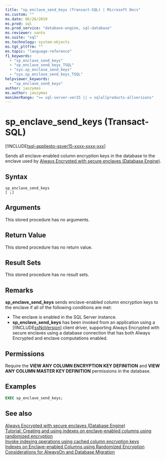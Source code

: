 ```yaml
---
title: "sp_enclave_send_keys (Transact-SQL) | Microsoft Docs"
ms.custom: ""
ms.date: 06/26/2019
ms.prod: sql
ms.prod_service: "database-engine, sql-database"
ms.reviewer: vanto
ms.suite: "sql"
ms.technology: system-objects
ms.tgt_pltfrm: ""
ms.topic: "language-reference"
f1_keywords: 
  - "sp_enclave_send_keys"
  - "sp_enclave_send_keys_TSQL"
  - "sys.sp_enclave_send_keys"
  - "sys.sp_enclave_send_keys_TSQL"
helpviewer_keywords: 
  - "sp_enclave_send_keys"
author: jaszymas
ms.author: jaszymas
monikerRange: ">= sql-server-ver15 || = sqlallproducts-allversions"
---
```

# sp_enclave_send_keys    (Transact-SQL)
[!INCLUDE[tsql-appliesto-ssver15-xxxx-xxxx-xxx](../../includes/tsql-appliesto-ssver15-xxxx-xxxx-xxx.md)]

Sends all enclave-enabled column encryption keys in the database to the enclave used by [Always Encrypted with secure enclaves &#40;Database Engine&#41;](../../relational-databases/security/encryption/always-encrypted-enclaves.md).

## Syntax  
  
```
sp_enclave_send_keys
[ ;]  
```

## Arguments

This stored procedure has no arguments.

## Return Value

This stored procedure has no return value.
  
## Result Sets

This stored procedure has no result sets.
  
## Remarks

**sp_enclave_send_keys** sends enclave-enabled column encryption keys to the enclave if all of the following conditions are met:

- The enclave is enabled in the SQL Server instance.
- **sp_enclave_send_keys** has been invoked from an application using a [!INCLUDE[ssNoVersion](../../includes/ssnoversion-md.md)] client driver, supporting Always Encrypted with secure enclaves using a database connection that has both Always Encrypted and enclave computations enabled.

## Permissions

 Require the **VIEW ANY COLUMN ENCRYPTION KEY DEFINITION** and **VIEW ANY COLUMN MASTER KEY DEFINITION** permissions in the database.  
  
## Examples  
  
```sql
EXEC sp_enclave_send_keys;  
```

## See also

 [Always Encrypted with secure enclaves &#40;Database Engine&#41;](../../relational-databases/security/encryption/always-encrypted-enclaves.md)   
 [Tutorial: Creating and using indexes on enclave-enabled columns using randomized encryption](../security/tutorial-creating-using-indexes-on-enclave-enabled-columns-using-randomized-encryption.md#step-3-create-an-index-with-role-separation)   
 [Invoke indexing operations using cached column encryption keys](../security/encryption/configure-always-encrypted-enclaves.md#invoke-indexing-operations-using-cached-column-encryption-keys)   
 [Indexes on Enclave-enabled Columns using Randomized Encryption](../security/encryption/always-encrypted-enclaves.md#indexes-on-enclave-enabled-columns-using-randomized-encryption)   
 [Considerations for AlwaysOn and Database Migration](../security/encryption/always-encrypted-enclaves.md#anchorname-1-considerations-availability-groups-db-migration)
